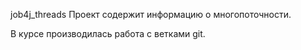 job4j_threads
Проект содержит информацию о многопоточности.                         

В курсе производилась работа с ветками git.                                                   